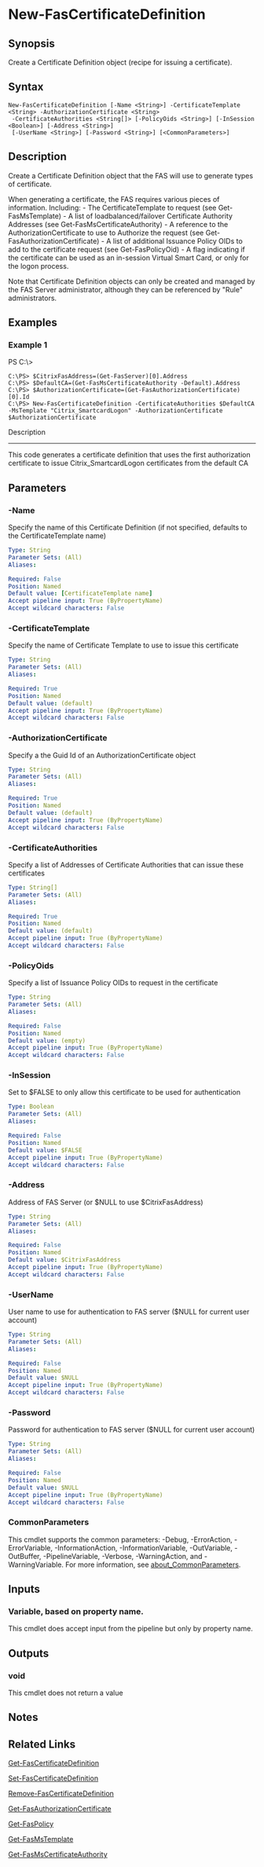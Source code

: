 # New-FasCertificateDefinition

## Synopsis
Create a Certificate Definition object (recipe for issuing a certificate).

## Syntax

```
New-FasCertificateDefinition [-Name <String>] -CertificateTemplate <String> -AuthorizationCertificate <String>
 -CertificateAuthorities <String[]> [-PolicyOids <String>] [-InSession <Boolean>] [-Address <String>]
 [-UserName <String>] [-Password <String>] [<CommonParameters>]
```

## Description
Create a Certificate Definition object that the FAS will use to generate types of certificate.

When generating a certificate, the FAS requires various pieces of information. 
Including:
    - The CertificateTemplate to request (see Get-FasMsTemplate)
    - A list of loadbalanced/failover Certificate Authority Addresses (see Get-FasMsCertificateAuthority)
    - A reference to the AuthorizationCertificate to use to Authorize the request (see Get-FasAuthorizationCertificate)
    - A list of additional Issuance Policy OIDs to add to the certificate request (see Get-FasPolicyOid)
    - A flag indicating if the certificate can be used as an in-session Virtual Smart Card, or only for the logon process.

Note that Certificate Definition objects can only be created and managed by the FAS Server administrator, although they can be referenced by "Rule" administrators.

## Examples

### Example 1
PS C:\\\>

```
C:\PS> $CitrixFasAddress=(Get-FasServer)[0].Address
C:\PS> $DefaultCA=(Get-FasMsCertificateAuthority -Default).Address
C:\PS> $AuthorizationCertificate=(Get-FasAuthorizationCertificate)[0].Id
C:\PS> New-FasCertificateDefinition -CertificateAuthorities $DefaultCA -MsTemplate "Citrix_SmartcardLogon" -AuthorizationCertificate $AuthorizationCertificate
```

Description

-----------

This code generates a certificate definition that uses the first authorization certificate to issue Citrix_SmartcardLogon certificates from the default CA

## Parameters

### -Name
Specify the name of this Certificate Definition (if not specified, defaults to the CertificateTemplate name)

```yaml
Type: String
Parameter Sets: (All)
Aliases:

Required: False
Position: Named
Default value: [CertificateTemplate name]
Accept pipeline input: True (ByPropertyName)
Accept wildcard characters: False
```

### -CertificateTemplate
Specify the name of Certificate Template to use to issue this certificate

```yaml
Type: String
Parameter Sets: (All)
Aliases:

Required: True
Position: Named
Default value: (default)
Accept pipeline input: True (ByPropertyName)
Accept wildcard characters: False
```

### -AuthorizationCertificate
Specify a the Guid Id of an AuthorizationCertificate object

```yaml
Type: String
Parameter Sets: (All)
Aliases:

Required: True
Position: Named
Default value: (default)
Accept pipeline input: True (ByPropertyName)
Accept wildcard characters: False
```

### -CertificateAuthorities
Specify a list of Addresses of Certificate Authorities that can issue these certificates

```yaml
Type: String[]
Parameter Sets: (All)
Aliases:

Required: True
Position: Named
Default value: (default)
Accept pipeline input: True (ByPropertyName)
Accept wildcard characters: False
```

### -PolicyOids
Specify a list of Issuance Policy OIDs to request in the certificate

```yaml
Type: String
Parameter Sets: (All)
Aliases:

Required: False
Position: Named
Default value: (empty)
Accept pipeline input: True (ByPropertyName)
Accept wildcard characters: False
```

### -InSession
Set to $FALSE to only allow this certificate to be used for authentication

```yaml
Type: Boolean
Parameter Sets: (All)
Aliases:

Required: False
Position: Named
Default value: $FALSE
Accept pipeline input: True (ByPropertyName)
Accept wildcard characters: False
```

### -Address
Address of FAS Server (or $NULL to use $CitrixFasAddress)

```yaml
Type: String
Parameter Sets: (All)
Aliases:

Required: False
Position: Named
Default value: $CitrixFasAddress
Accept pipeline input: True (ByPropertyName)
Accept wildcard characters: False
```

### -UserName
User name to use for authentication to FAS server ($NULL for current user account)

```yaml
Type: String
Parameter Sets: (All)
Aliases:

Required: False
Position: Named
Default value: $NULL
Accept pipeline input: True (ByPropertyName)
Accept wildcard characters: False
```

### -Password
Password for authentication to FAS server ($NULL for current user account)

```yaml
Type: String
Parameter Sets: (All)
Aliases:

Required: False
Position: Named
Default value: $NULL
Accept pipeline input: True (ByPropertyName)
Accept wildcard characters: False
```

### CommonParameters
This cmdlet supports the common parameters: -Debug, -ErrorAction, -ErrorVariable, -InformationAction, -InformationVariable, -OutVariable, -OutBuffer, -PipelineVariable, -Verbose, -WarningAction, and -WarningVariable. For more information, see [about_CommonParameters](http://go.microsoft.com/fwlink/?LinkID=113216).

## Inputs

### Variable, based on property name.
This cmdlet does accept input from the pipeline but only by property name.

## Outputs

### void
This cmdlet does not return a value

## Notes

## Related Links

[Get-FasCertificateDefinition]()

[Set-FasCertificateDefinition]()

[Remove-FasCertificateDefinition]()

[Get-FasAuthorizationCertificate]()

[Get-FasPolicy]()

[Get-FasMsTemplate]()

[Get-FasMsCertificateAuthority]()


